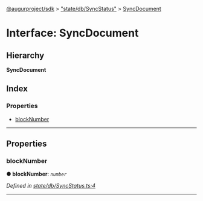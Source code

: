 [@augurproject/sdk](../README.md) > ["state/db/SyncStatus"](../modules/_state_db_syncstatus_.md) > [SyncDocument](../interfaces/_state_db_syncstatus_.syncdocument.md)

# Interface: SyncDocument

## Hierarchy

**SyncDocument**

## Index

### Properties

* [blockNumber](_state_db_syncstatus_.syncdocument.md#blocknumber)

---

## Properties

<a id="blocknumber"></a>

###  blockNumber

**● blockNumber**: *`number`*

*Defined in [state/db/SyncStatus.ts:4](https://github.com/AugurProject/augur/blob/1991ef64ef/packages/augur-sdk/src/state/db/SyncStatus.ts#L4)*

___

